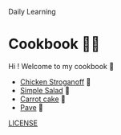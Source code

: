 Daily Learning

# Cookbook :man_cook:

Hi ! Welcome to my cookbook :wave:

- [Chicken Stroganoff](https://github.com/njtsb1/revenue/blob/main/revenue/strogonoff.md) 🐔
- [Simple Salad](https://github.com/njtsb1/revenue/blob/main/revenue/salada.md) 🥗
- [Carrot cake](https://github.com/njtsb1/revenue/blob/main/revenue/Carrot%20cake.md) 🥮
- [Pave](https://github.com/njtsb1/revenue/blob/main/revenue/pave.md) 🍰

[LICENSE](./LICENSE)
